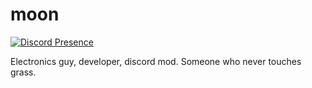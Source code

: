 # moon
[![Discord Presence](https://lanyard.cnrad.dev/api/826891088030859314)](https://discord.com/users/826891088030859314)


Electronics guy, developer, discord mod.
Someone who never touches grass.
